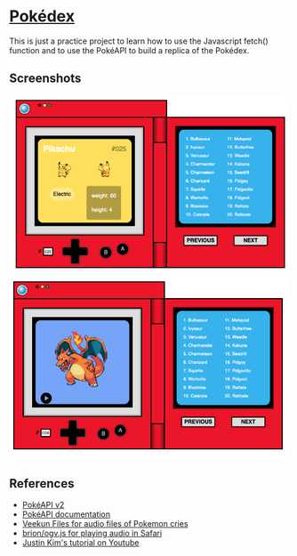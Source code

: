 # [Pokédex](https://ptp28.github.io/pokedex/)

This is just a practice project to learn how to use the Javascript fetch() function and to use the PokéAPI to build a replica of the Pokédex.

## Screenshots
<img src="Screenshots/1.png">
<img src="Screenshots/2.png">

## References
* [PokéAPI v2](https://pokeapi.co)
* [PokéAPI documentation](https://pokeapi.co/docs/v2.html/)
* [Veekun Files for audio files of Pokemon cries](https://veekun.com/dex/downloads#other-files)
* [brion/ogv.js for playing audio in Safari](https://github.com/brion/ogv.js/)
* [Justin Kim's tutorial on Youtube](https://www.youtube.com/watch?v=wXjSaZb67n8)
